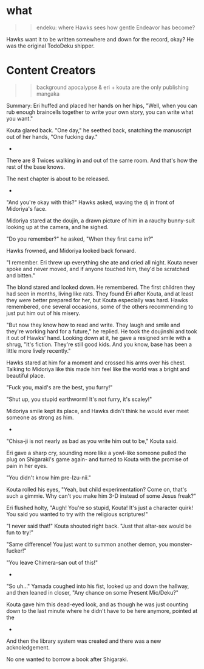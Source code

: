 # what

>>endeku: where Hawks sees how gentle Endeavor has become?

Hawks want it to be written somewhere and down for the record, okay? He was the original TodoDeku shipper. 

# Content Creators

>> background apocalypse & eri + kouta are the only publishing mangaka

Summary: Eri huffed and placed her hands on her hips, "Well, when you can rub enough braincells together to write your own story, you can write what you want."

Kouta glared back. "One day," he seethed back, snatching the manuscript out of her hands, "One fucking day."

-

There are 8 Twices walking in and out of the same room. And that's how the rest of the base knows.

The next chapter is about to be released.

-

"And you're okay with this?" Hawks asked, waving the dj in front of Midoriya's face.

Midoriya stared at the doujin, a drawn picture of him in a rauchy bunny-suit looking up at the camera, and he sighed.

"Do you remember?" he asked, "When they first came in?"

Hawks frowned, and Midoriya looked back forward.

"I remember. Eri threw up everything she ate and cried all night. Kouta never spoke and never moved, and if anyone touched him, they'd be scratched and bitten."

The blond stared and looked down. He remembered. The first children they had seen in months, living like rats. They found Eri after Kouta, and at least they were better prepared for her, but Kouta especially was hard. Hawks remembered, one several occasions, some of the others recommending to just put him out of his misery.

"But now they know how to read and write. They laugh and smile and they're working hard for a future," he replied. He took the doujinshi and took it out of Hawks' hand. Looking down at it, he gave a resigned smile with a shrug, "It's fiction. They're still good kids. And you know, base has been a little more lively recently."

Hawks stared at him for a moment and crossed his arms over his chest. Talking to Midoriya like this made him feel like the world was a bright and beautiful place.

"Fuck you, maid's are the best, you furry!"

"Shut up, you stupid earthworm! It's not furry, it's scaley!"

Midoriya smile kept its place, and Hawks didn't think he would ever meet someone as strong as him.

-

"Chisa-ji is not nearly as bad as you write him out to be," Kouta said.

Eri gave a sharp cry, sounding more like a yowl-like someone pulled the plug on Shigaraki's game again- and turned to Kouta with the promise of pain in her eyes.

"You didn't know him pre-Izu-nii."

Kouta rolled his eyes, "Yeah, but child experimentation? Come on, that's such a gimmie. Why can't you make him 3-D instead of some Jesus freak?"

Eri flushed holty, "Augh! You're so stupid, Kouta! It's just a character quirk! You said you wanted to try with the religious scriptures!"

"I never said that!" Kouta shouted right back. "Just that altar-sex would be fun to try!"

"Same difference! You just want to summon another demon, you monster-fucker!"

"You leave Chimera-san out of this!"

-

"So uh..." Yamada coughed into his fist, looked up and down the hallway, and then leaned in closer, "Any chance on some Present Mic/Deku?"

Kouta gave him this dead-eyed look, and as though he was just counting down to the last minute where he didn't have to be here anymore, pointed at the 

-

And then the library system was created and there was a new acknoledgement.

No one wanted to borrow a book after Shigaraki.